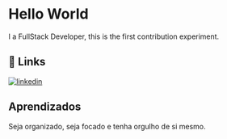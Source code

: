 
# Hello World

I a FullStack Developer, this is the first contribution experiment.



## 🔗 Links
[![linkedin](https://img.shields.io/badge/linkedin-0A66C2?style=for-the-badge&logo=linkedin&logoColor=white)](https://www.linkedin.com/in/walmair-gon%C3%A7alves-de-oliveira-neto-752a18228/)
## Aprendizados

Seja organizado, seja focado e tenha orgulho de si mesmo.
